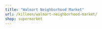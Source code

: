 ```yaml
---
title: "Walmart Neighborhood Market"
url: /killeen/walmart-neighborhood-market/
shop: supermarket
---
```

